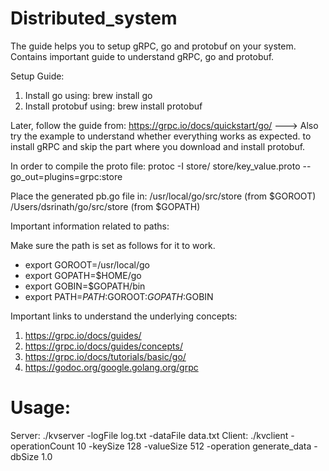 # Distributed_system
The guide helps you to setup gRPC, go and protobuf on your system. Contains important guide to understand gRPC, go and protobuf.
  
Setup Guide:
1. Install go using:
brew install go
2. Install protobuf using:
brew install protobuf

Later, follow the guide from:
https://grpc.io/docs/quickstart/go/ ---> Also try the example to understand whether everything works as expected.
to install gRPC and skip the part where you download and install protobuf.

In order to compile the proto file:
protoc -I store/ store/key_value.proto --go_out=plugins=grpc:store

Place the generated pb.go file in:
	/usr/local/go/src/store (from $GOROOT)
	/Users/dsrinath/go/src/store (from $GOPATH)

Important information related to paths:


Make sure the path is set as follows for it to work.


* export GOROOT=/usr/local/go
* export GOPATH=$HOME/go
* export GOBIN=$GOPATH/bin
* export PATH=$PATH:$GOROOT:$GOPATH:$GOBIN

Important links to understand the underlying concepts:


1. https://grpc.io/docs/guides/
2. https://grpc.io/docs/guides/concepts/
3. https://grpc.io/docs/tutorials/basic/go/
4. https://godoc.org/google.golang.org/grpc

# Usage:
Server:
./kvserver -logFile log.txt -dataFile data.txt
Client:
./kvclient -operationCount 10 -keySize 128 -valueSize 512 -operation generate_data -dbSize 1.0



